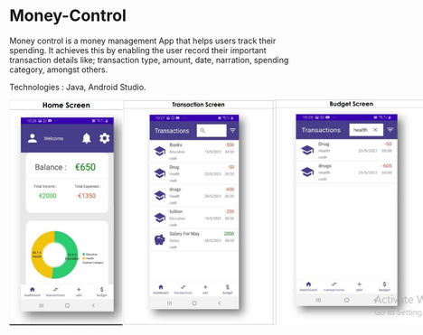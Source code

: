 # Money-Control
Money control is a money management App that helps users track their spending. It achieves this by
enabling the user record their important transaction details like; transaction type, amount, date,
narration, spending category, amongst others. 

Technologies : Java, Android Studio.

<div style="display:flex; justify-content: space-between;">
  <img src="https://github.com/kaluoji67/Money-Control/blob/4e378818766b63bc177abea809fae955067cff5e/images/home.JPG" width="200" height="400"/>
  
  
  <img src="https://github.com/kaluoji67/Money-Control/blob/4e378818766b63bc177abea809fae955067cff5e/images/tranns%202.JPG" width="270" height="400"/>
  
  <img src="https://github.com/kaluoji67/Money-Control/blob/4e378818766b63bc177abea809fae955067cff5e/images/budget%20screen.JPG" width="270" height="400"/>
</div>

